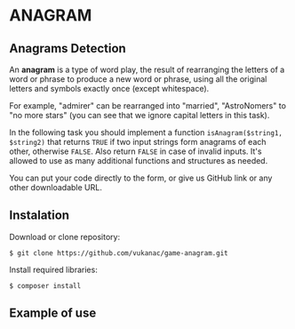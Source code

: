 ANAGRAM
=======

## Anagrams Detection

An **anagram** is a type of word play, the result of rearranging the letters of a word or phrase to produce a new word or phrase, using all the original letters and symbols exactly once (except whitespace).

For example, "admirer" can be rearranged into "married", "AstroNomers" to "no more stars" (you can see that we ignore capital letters in this task).

In the following task you should implement a function `isAnagram($string1, $string2)` that returns `TRUE` if two input strings form anagrams of each other, otherwise `FALSE`. Also return `FALSE` in case of invalid inputs. It's allowed to use as many additional functions and structures as needed.


You can put your code directly to the form, or give us GitHub link or any other downloadable URL.


Instalation
-----------

Download or clone repository:

    $ git clone https://github.com/vukanac/game-anagram.git

Install required libraries:

    $ composer install


Example of use
--------------
